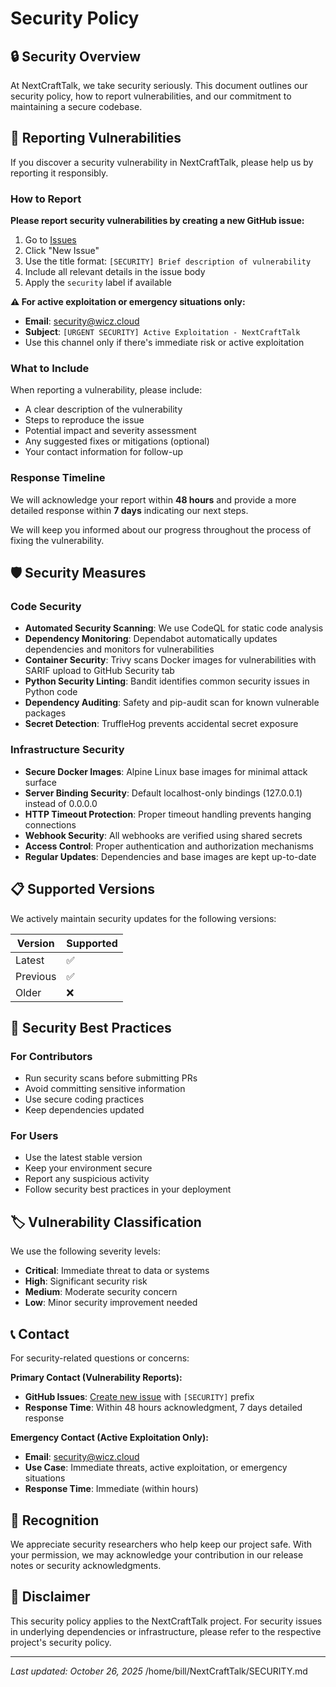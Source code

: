 # Security Policy

## 🔒 Security Overview

At NextCraftTalk, we take security seriously. This document outlines our security policy, how to report vulnerabilities, and our commitment to maintaining a secure codebase.

## 🚨 Reporting Vulnerabilities

If you discover a security vulnerability in NextCraftTalk, please help us by reporting it responsibly.

### How to Report

**Please report security vulnerabilities by creating a new GitHub issue:**

1. Go to [Issues](https://github.com/Wicz-Cloud/NextCraftTalk/issues)
2. Click "New Issue"
3. Use the title format: `[SECURITY] Brief description of vulnerability`
4. Include all relevant details in the issue body
5. Apply the `security` label if available

**⚠️ For active exploitation or emergency situations only:**
- **Email**: security@wicz.cloud
- **Subject**: `[URGENT SECURITY] Active Exploitation - NextCraftTalk`
- Use this channel only if there's immediate risk or active exploitation

### What to Include

When reporting a vulnerability, please include:

- A clear description of the vulnerability
- Steps to reproduce the issue
- Potential impact and severity assessment
- Any suggested fixes or mitigations (optional)
- Your contact information for follow-up

### Response Timeline

We will acknowledge your report within **48 hours** and provide a more detailed response within **7 days** indicating our next steps.

We will keep you informed about our progress throughout the process of fixing the vulnerability.

## 🛡️ Security Measures

### Code Security
- **Automated Security Scanning**: We use CodeQL for static code analysis
- **Dependency Monitoring**: Dependabot automatically updates dependencies and monitors for vulnerabilities
- **Container Security**: Trivy scans Docker images for vulnerabilities with SARIF upload to GitHub Security tab
- **Python Security Linting**: Bandit identifies common security issues in Python code
- **Dependency Auditing**: Safety and pip-audit scan for known vulnerable packages
- **Secret Detection**: TruffleHog prevents accidental secret exposure

### Infrastructure Security
- **Secure Docker Images**: Alpine Linux base images for minimal attack surface
- **Server Binding Security**: Default localhost-only bindings (127.0.0.1) instead of 0.0.0.0
- **HTTP Timeout Protection**: Proper timeout handling prevents hanging connections
- **Webhook Security**: All webhooks are verified using shared secrets
- **Access Control**: Proper authentication and authorization mechanisms
- **Regular Updates**: Dependencies and base images are kept up-to-date

## 📋 Supported Versions

We actively maintain security updates for the following versions:

| Version | Supported          |
| ------- | ------------------ |
| Latest  | :white_check_mark: |
| Previous| :white_check_mark: |
| Older   | :x:                |

## 🔧 Security Best Practices

### For Contributors
- Run security scans before submitting PRs
- Avoid committing sensitive information
- Use secure coding practices
- Keep dependencies updated

### For Users
- Use the latest stable version
- Keep your environment secure
- Report any suspicious activity
- Follow security best practices in your deployment

## 🏷️ Vulnerability Classification

We use the following severity levels:

- **Critical**: Immediate threat to data or systems
- **High**: Significant security risk
- **Medium**: Moderate security concern
- **Low**: Minor security improvement needed

## 📞 Contact

For security-related questions or concerns:

**Primary Contact (Vulnerability Reports):**
- **GitHub Issues**: [Create new issue](https://github.com/Wicz-Cloud/NextCraftTalk/issues) with `[SECURITY]` prefix
- **Response Time**: Within 48 hours acknowledgment, 7 days detailed response

**Emergency Contact (Active Exploitation Only):**
- **Email**: security@wicz.cloud
- **Use Case**: Immediate threats, active exploitation, or emergency situations
- **Response Time**: Immediate (within hours)

## 🙏 Recognition

We appreciate security researchers who help keep our project safe. With your permission, we may acknowledge your contribution in our release notes or security acknowledgments.

## 📜 Disclaimer

This security policy applies to the NextCraftTalk project. For security issues in underlying dependencies or infrastructure, please refer to the respective project's security policy.

---

*Last updated: October 26, 2025*</content>
<parameter name="filePath">/home/bill/NextCraftTalk/SECURITY.md
